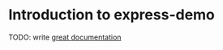# Introduction to express-demo

TODO: write [great documentation](http://jacobian.org/writing/what-to-write/)
